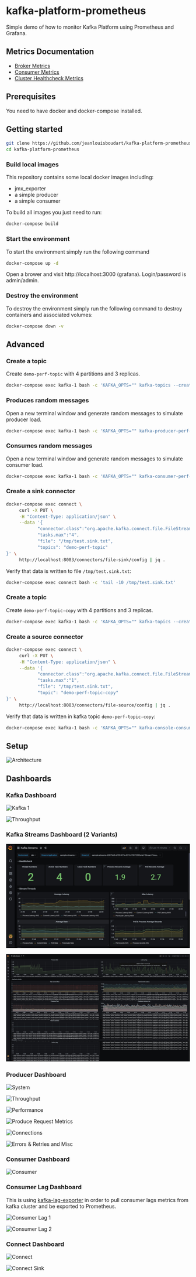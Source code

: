 # kafka-platform-prometheus

Simple demo of how to monitor Kafka Platform using Prometheus and Grafana.

## Metrics Documentation

* [Broker Metrics](broker.metrics.md)
* [Consumer Metrics](consumer.metrics.md)
* [Cluster Healthcheck Metrics](cluster-healthcheck.metrics.md)
  
## Prerequisites

You need to have docker and docker-compose installed.

## Getting started

```bash
git clone https://github.com/jeanlouisboudart/kafka-platform-prometheus.git
cd kafka-platform-prometheus
```

### Build local images
This repository contains some local docker images including:
* jmx_exporter
* a simple producer
* a simple consumer

To build all images you just need to run:
```bash
docker-compose build
```

### Start the environment
To start the environment simply run the following command
```bash
docker-compose up -d
```

Open a brower and visit http://localhost:3000 (grafana).
Login/password is admin/admin.

### Destroy the environment
To destroy the environment simply run the following command to destroy containers and associated volumes:
```bash
docker-compose down -v
```

## Advanced

### Create a topic

Create `demo-perf-topic` with 4 partitions and 3 replicas.

```bash
docker-compose exec kafka-1 bash -c 'KAFKA_OPTS="" kafka-topics --create --partitions 4 --replication-factor 3 --topic demo-perf-topic --zookeeper zookeeper-1:2181'
```

### Produces random messages

Open a new terminal window and generate random messages to simulate producer load.

```bash
docker-compose exec kafka-1 bash -c 'KAFKA_OPTS="" kafka-producer-perf-test --throughput 500 --num-records 100000000 --topic demo-perf-topic --record-size 100 --producer-props bootstrap.servers=kafka-1:9092'
```

### Consumes random messages

Open a new terminal window and generate random messages to simulate consumer load.

```bash
docker-compose exec kafka-1 bash -c 'KAFKA_OPTS="" kafka-consumer-perf-test --messages 100000000 --threads 1 --topic demo-perf-topic --broker-list kafka-1:9092 --timeout 60000'
```

### Create a sink connector

```bash
docker-compose exec connect \
     curl -X PUT \
     -H "Content-Type: application/json" \
     --data '{
            "connector.class":"org.apache.kafka.connect.file.FileStreamSinkConnector",
            "tasks.max":"4",
            "file": "/tmp/test.sink.txt",
            "topics": "demo-perf-topic"
}' \
     http://localhost:8083/connectors/file-sink/config | jq .
```

Verify that data is written to file `/tmp/test.sink.txt`:

```bash
docker-compose exec connect bash -c 'tail -10 /tmp/test.sink.txt'
```

### Create a topic

Create `demo-perf-topic-copy` with 4 partitions and 3 replicas.

```bash
docker-compose exec kafka-1 bash -c 'KAFKA_OPTS="" kafka-topics --create --partitions 4 --replication-factor 3 --topic demo-perf-topic-copy --zookeeper zookeeper-1:2181'
```

### Create a source connector

```bash
docker-compose exec connect \
     curl -X PUT \
     -H "Content-Type: application/json" \
     --data '{
            "connector.class":"org.apache.kafka.connect.file.FileStreamSourceConnector",
            "tasks.max":"1",
            "file": "/tmp/test.sink.txt",
            "topic": "demo-perf-topic-copy"
}' \
     http://localhost:8083/connectors/file-source/config | jq .
```

Verify that data is written in kafka topic `demo-perf-topic-copy`:

```bash
docker-compose exec kafka-1 bash -c 'KAFKA_OPTS="" kafka-console-consumer -bootstrap-server kafka-1:9092 --topic demo-perf-topic-copy --from-beginning --max-messages 10'
```


## Setup

![Architecture](./images/monitoring.setup.svg)

## Dashboards


### Kafka Dashboard

![Kafka 1](./images/kafka1.jpg)

![Throughput](./images/kafka2.jpg)

### Kafka Streams Dashboard (2 Variants)

![Metrics](./images/streams2.jpg)

![Metrics (alternative)](./images/streams1.jpg)


### Producer Dashboard

![System](./images/producer1.jpg)

![Throughput](./images/producer2.jpg)

![Performance](./images/producer3.jpg)

![Produce Request Metrics](./images/producer4.jpg)

![Connections](./images/producer5.jpg)

![Errors & Retries and Misc](./images/producer6.jpg)


### Consumer Dashboard

![Consumer](./images/consumer1.jpg)

### Consumer Lag Dashboard

This is using [kafka-lag-exporter](https://github.com/lightbend/kafka-lag-exporter) in order to pull consumer lags metrics from kafka cluster and be exported to Prometheus.

![Consumer Lag 1](./images/consumerlag1.jpg)

![Consumer Lag 2](./images/consumerlag2.jpg)

### Connect Dashboard

![Connect](./images/connect1.jpg)

![Connect Sink](./images/connect2.jpg)
